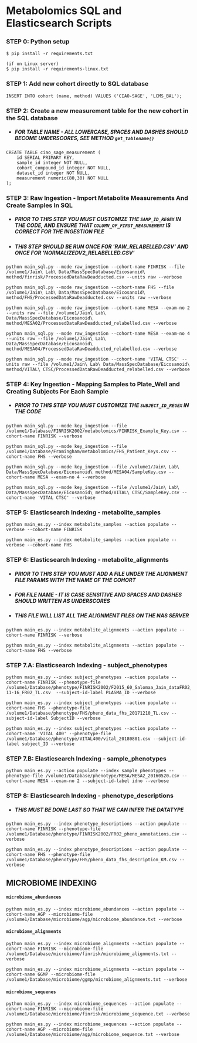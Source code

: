# Metabolomics SQL and Elasticsearch Scripts

### STEP 0: Python setup
```
$ pip install -r requirements.txt

(if on Linux server)
$ pip install -r requirements-linux.txt
```

### STEP 1: Add new cohort directly to SQL database
```
INSERT INTO cohort (name, method) VALUES ('CIAO-SAGE', 'LCMS_BAL');
```

### STEP 2: Create a new measurement table for the new cohort in the SQL database
- ##### FOR TABLE NAME - ALL LOWERCASE, SPACES AND DASHES SHOULD BECOME UNDERSCORES, SEE METHOD `get_tablename()`
```
CREATE TABLE ciao_sage_measurement (
    id SERIAL PRIMARY KEY,
    sample_id integer NOT NULL,
    cohort_compound_id integer NOT NULL,
    dataset_id integer NOT NULL,
    measurement numeric(80,30) NOT NULL
);
```

### STEP 3: Raw Ingestion - Import Metabolite Measurements And Create Samples In SQL
- ##### PRIOR TO THIS STEP YOU MUST CUSTOMIZE THE `SAMP_ID_REGEX` IN THE CODE, AND ENSURE THAT `COLUMN_OF_FIRST_MEASUREMENT` IS CORRECT FOR THE INGESTION FILE
- ##### THIS STEP SHOULD BE RUN ONCE FOR 'RAW_RELABELLED.CSV' AND ONCE FOR 'NORMALIZEDV2_RELABELLED.CSV'


```
python main_sql.py --mode raw_ingestion --cohort-name FINRISK --file /volume1/Jain\ Lab\ Data/MassSpecDatabase/Eicosanoid\ method/finrisk/ProcessedDataRawDeadducted.csv --units raw --verbose
```


```
python main_sql.py --mode raw_ingestion --cohort-name FHS --file /volume1/Jain\ Lab\ Data/MassSpecDatabase/Eicosanoid\ method/FHS/ProcessedDataRawDeadducted.csv --units raw --verbose
```


```
python main_sql.py --mode raw_ingestion --cohort-name MESA --exam-no 2 --units raw --file /volume1/Jain\ Lab\ Data/MassSpecDatabase/Eicosanoid\ method/MESA02/ProcessedDataRawDeadducted_relabelled.csv --verbose
```


```
python main_sql.py --mode raw_ingestion --cohort-name MESA --exam-no 4 --units raw --file /volume1/Jain\ Lab\ Data/MassSpecDatabase/Eicosanoid\ method/MESA04/ProcessedDataRawDeadducted_relabelled.csv --verbose
```


```
python main_sql.py --mode raw_ingestion --cohort-name 'VITAL CTSC' --units raw --file /volume1/Jain\ Lab\ Data/MassSpecDatabase/Eicosanoid\ method/VITAL\ CTSC/ProcessedDataRawDeadducted_relabelled.csv --verbose
```

### STEP 4: Key Ingestion - Mapping Samples to Plate_Well and Creating Subjects For Each Sample
- ##### PRIOR TO THIS STEP YOU MUST CUSTOMIZE THE `SUBJECT_ID_REGEX` IN THE CODE


```
python main_sql.py --mode key_ingestion --file /volume1/Database/FINRISK2002/metabolomics/FINRISK_Example_Key.csv --cohort-name FINRISK --verbose
```


```
python main_sql.py --mode key_ingestion --file /volume1/Database/Framingham/metabolomics/FHS_Patient_Keys.csv --cohort-name FHS --verbose
```


```
python main_sql.py --mode key_ingestion --file /volume1/Jain\ Lab\ Data/MassSpecDatabase/Eicosanoid\ method/MESA04/SampleKey.csv --cohort-name MESA --exam-no 4 --verbose
```


```
python main_sql.py --mode key_ingestion --file /volume1/Jain\ Lab\ Data/MassSpecDatabase/Eicosanoid\ method/VITAL\ CTSC/SampleKey.csv --cohort-name 'VITAL CTSC' --verbose
```

### STEP 5: Elasticsearch Indexing - metabolite_samples

```
python main_es.py --index metabolite_samples --action populate --verbose --cohort-name FINRISK
```

```
python main_es.py --index metabolite_samples --action populate --verbose --cohort-name FHS
```

### STEP 6: Elasticsearch Indexing - metabolite_alignments
- ##### PRIOR TO THIS STEP YOU MUST ADD A FILE UNDER THE ALIGNMENT FILE PARAMS WITH THE NAME OF THE COHORT
- ##### FOR FILE NAME - IT IS CASE SENSITIVE AND SPACES AND DASHES SHOULD WRITTEN AS UNDERSCORES
- ##### THIS FILE WILL LIST ALL THE ALIGNMENT FILES ON THE NAS SERVER


```
python main_es.py --index metabolite_alignments --action populate --cohort-name FINRISK --verbose
```


```
python main_es.py --index metabolite_alignments --action populate --cohort-name FHS --verbose
```

### STEP 7.A: Elasticsearch Indexing - subject_phenotypes



```
python main_es.py --index subject_phenotypes --action populate --cohort-name FINRISK --phenotype-file /volume1/Database/phenotype/FINRISK2002/F2015_60_Salomaa_Jain_dataFR02_FU16_2018-11-16_FR02_TL.csv  --subject-id-label PLASMA_ID --verbose
```


```
python main_es.py --index subject_phenotypes --action populate --cohort-name FHS --phenotype-file /volume1/Database/phenotype/FHS/pheno_data_fhs_20171210_TL.csv --subject-id-label SubjectID --verbose
```

```
python main_es.py --index subject_phenotypes --action populate --cohort-name 'VITAL 400' --phenotype-file /volume1/Database/phenotype/VITAL400/vital_20180801.csv --subject-id-label subject_ID --verbose
```

### STEP 7.B: Elasticsearch Indexing - sample_phenotypes


```
python main_es.py --action populate --index sample_phenotypes --phenotype-file /volume1/Database/phenotype/MESA/MESA2_20160520.csv --cohort-name MESA --exam-no 2 --subject-id-label idno --verbose
```

### STEP 8: Elasticsearch Indexing - phenotype_descriptions
- ##### THIS MUST BE DONE LAST SO THAT WE CAN INFER THE DATATYPE


```
python main_es.py --index phenotype_descriptions --action populate --cohort-name FINRISK --phenotype-file /volume1/Database/phenotype/FINRISK2002/FR02_pheno_annotations.csv --verbose
```


```
python main_es.py --index phenotype_descriptions --action populate --cohort-name FHS --phenotype-file /volume1/Database/phenotype/FHS/pheno_data_fhs_description_KM.csv --verbose
```

## MICROBIOME INDEXING

#### `microbiome_abundances`
```
python main_es.py --index microbiome_abundances --action populate --cohort-name AGP --microbiome-file /volume1/Database/microbiome/agp/microbiome_abundance.txt --verbose
```

#### `microbiome_alignments`
```
python main_es.py --index microbiome_alignments --action populate --cohort-name FINRISK --microbiome-file /volume1/Database/microbiome/finrisk/microbiome_alignments.txt --verbose
```

```
python main_es.py --index microbiome_alignments --action populate --cohort-name GGMP --microbiome-file /volume1/Database/microbiome/ggmp/microbiome_alignments.txt --verbose
```

#### `microbiome_sequenes`
```
python main_es.py --index microbiome_sequences --action populate --cohort-name FINRISK --microbiome-file /volume1/Database/microbiome/finrisk/microbiome_sequence.txt --verbose
```

```
python main_es.py --index microbiome_sequences --action populate --cohort-name AGP --microbiome-file /volume1/Database/microbiome/agp/microbiome_sequence.txt --verbose
```
